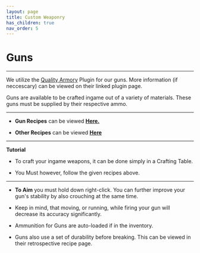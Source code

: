 ```yaml
---
layout: page
title: Custom Weaponry
has_children: true
nav_order: 5
---
```


# **Guns**

---

We utilize the [Quality Armory](https://www.curseforge.com/minecraft/bukkit-plugins/qualityarmory) Plugin for our guns. More information (if neccescary) can be viewed on their linked plugin page.

Guns are available to be crafted ingame out of a variety of materials. These guns must be supplied by their respective ammo. 

---

 - **Gun Recipes** can be viewed [**Here.**](https://wiki.ecoredux.net/Custom%20Weaponry/Gun%20Recipes.html)

 - **Other Recipes** can be viewed [**Here**](https://wiki.ecoredux.net/Custom%20Weaponry/Other%20Recipes.html)

---

**Tutorial**

 - To craft your ingame weapons, it can be done simply in a Crafting Table.

 - You Must however, follow the given recipes above.

---

- **To Aim** you must hold down right-click. You can further improve your gun's stability by also crouching at the same time.

- Keep in mind, that moving, or running, while firing your gun will decrease its accuracy significantly.

- Ammunition for Guns are auto-loaded if in the inventory.

- Guns also use a set of durability before breaking. This can be viewed in their retrospective recipe page.
